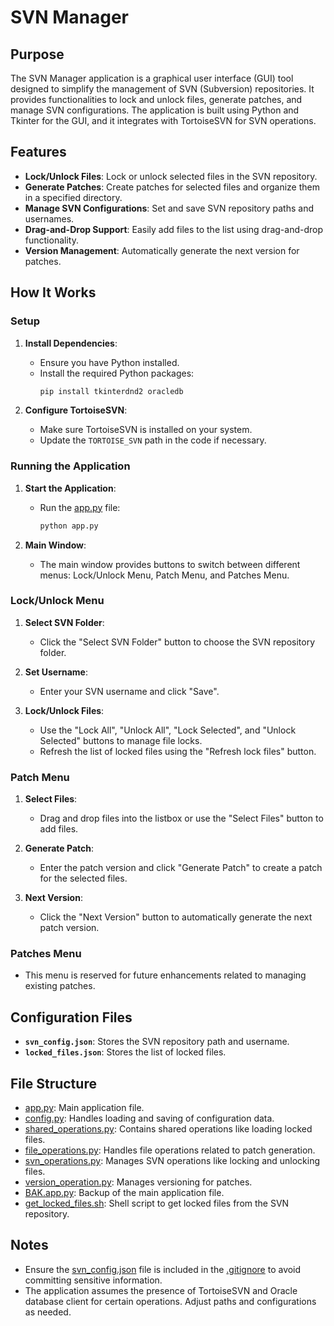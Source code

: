 # SVN Manager

## Purpose

The SVN Manager application is a graphical user interface (GUI) tool designed to simplify the management of SVN (Subversion) repositories. It provides functionalities to lock and unlock files, generate patches, and manage SVN configurations. The application is built using Python and Tkinter for the GUI, and it integrates with TortoiseSVN for SVN operations.

## Features

- **Lock/Unlock Files**: Lock or unlock selected files in the SVN repository.
- **Generate Patches**: Create patches for selected files and organize them in a specified directory.
- **Manage SVN Configurations**: Set and save SVN repository paths and usernames.
- **Drag-and-Drop Support**: Easily add files to the list using drag-and-drop functionality.
- **Version Management**: Automatically generate the next version for patches.

## How It Works

### Setup

1. **Install Dependencies**:
   - Ensure you have Python installed.
   - Install the required Python packages:
     ```sh
     pip install tkinterdnd2 oracledb
     ```

2. **Configure TortoiseSVN**:
   - Make sure TortoiseSVN is installed on your system.
   - Update the `TORTOISE_SVN` path in the code if necessary.

### Running the Application

1. **Start the Application**:
   - Run the [app.py](http://_vscodecontentref_/0) file:
     ```sh
     python app.py
     ```

2. **Main Window**:
   - The main window provides buttons to switch between different menus: Lock/Unlock Menu, Patch Menu, and Patches Menu.

### Lock/Unlock Menu

1. **Select SVN Folder**:
   - Click the "Select SVN Folder" button to choose the SVN repository folder.

2. **Set Username**:
   - Enter your SVN username and click "Save".

3. **Lock/Unlock Files**:
   - Use the "Lock All", "Unlock All", "Lock Selected", and "Unlock Selected" buttons to manage file locks.
   - Refresh the list of locked files using the "Refresh lock files" button.

### Patch Menu

1. **Select Files**:
   - Drag and drop files into the listbox or use the "Select Files" button to add files.

2. **Generate Patch**:
   - Enter the patch version and click "Generate Patch" to create a patch for the selected files.

3. **Next Version**:
   - Click the "Next Version" button to automatically generate the next patch version.

### Patches Menu

- This menu is reserved for future enhancements related to managing existing patches.

## Configuration Files

- **`svn_config.json`**: Stores the SVN repository path and username.
- **`locked_files.json`**: Stores the list of locked files.

## File Structure

- [app.py](http://_vscodecontentref_/1): Main application file.
- [config.py](http://_vscodecontentref_/2): Handles loading and saving of configuration data.
- [shared_operations.py](http://_vscodecontentref_/3): Contains shared operations like loading locked files.
- [file_operations.py](http://_vscodecontentref_/4): Handles file operations related to patch generation.
- [svn_operations.py](http://_vscodecontentref_/5): Manages SVN operations like locking and unlocking files.
- [version_operation.py](http://_vscodecontentref_/6): Manages versioning for patches.
- [BAK.app.py](http://_vscodecontentref_/7): Backup of the main application file.
- [get_locked_files.sh](http://_vscodecontentref_/8): Shell script to get locked files from the SVN repository.

## Notes

- Ensure the [svn_config.json](http://_vscodecontentref_/9) file is included in the [.gitignore](http://_vscodecontentref_/10) to avoid committing sensitive information.
- The application assumes the presence of TortoiseSVN and Oracle database client for certain operations. Adjust paths and configurations as needed.